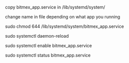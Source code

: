 copy bitmex_app.service in /lib/systemd/system/

change name in file depending on what app you running


sudo chmod 644 /lib/systemd/system/bitmex_app.service


sudo systemctl daemon-reload

sudo systemctl enable bitmex_app.service

sudo systemctl status bitmex_app.service
